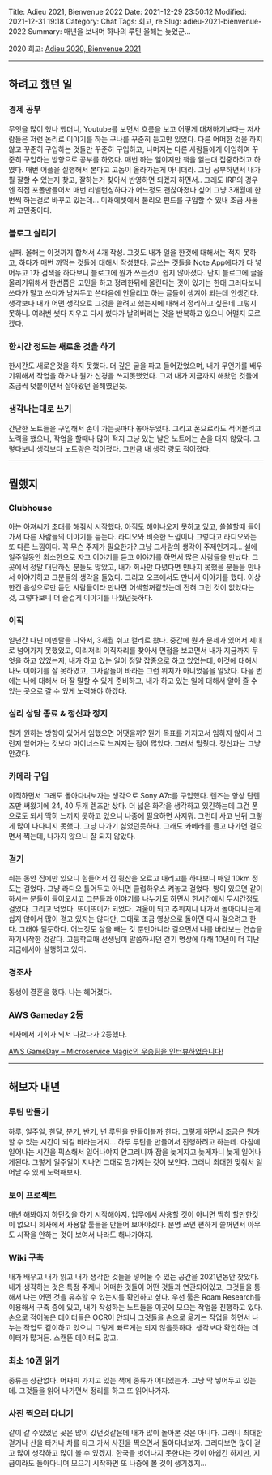 Title: Adieu 2021, Bienvenue 2022
Date: 2021-12-29 23:50:12
Modified: 2021-12-31 19:18
Category: Chat
Tags: 회고, re
Slug: adieu-2021-bienvenue-2022
Summary: 매년을 보내며 하나의 루틴 올해는 늦었군...


2020 회고: [Adieu 2020, Bienvenue 2021](https://ujuc.github.io/2020/12/27/adieu2020bienvenue2021/)

---

## 하려고 했던 일

### 경제 공부

무엇을 많이 했나 했더니, Youtube를 보면서 흐름을 보고 어떻게 대처하기보다는 저사람들은 저런 논리로 이야기를 하는 구나를 꾸준히 듣고만 있었다. 다른 어떠한 것을 하지 않고 꾸준히 구입하는 것들만 꾸준히 구입하고, 나머지는 다른 사람들에게 이임하여 꾸준히 구입하는 방향으로 공부를 하였다.
매번 하는 일이지만 책을 읽는대 집중하려고 하였다. 매번 어플을 실행해서 본다고 고놈이 올라가는게 아니더라. 그냥 공부하면서 내가 뭘 잘할 수 있는지 찾고, 잘하는거 찾아서 반영하면 되겠지 하면서..
그래도 IRP의 경우엔 직접 포폴만들어서 매번 리밸런싱하다가 어느정도 괜찮아졌나 싶어 그냥 3개월에 한번씩 하는걸로 바꾸고 있는데... 미래에셋에서 불리오 펀드를 구입할 수 있내 조금 사둘까 고민중이다.

### 블로그 살리기

실패. 올해는 이것까지 합쳐서 4개 작성. 그것도 내가 일을 한것에 대해서는 적지 못하고, 하다가 매번 까먹는 것들에 대해서 작성했다. 글쓰는 것들을 Note App에다가 다 넣어두고 1차 검색을 하다보니 블로그에 뭔가 쓰는것이 쉽지 않아졌다.
단지 블로그에 글을 올리기위해서 한번쯤은 고민을 하고 정리한뒤에 올린다는 것이 있기는 한대 그러다보니 쓰다가 말고 쓰다가 남겨두고 쓴다음에 안올리고 하는 글들이 생겨야 되는데 안생긴다. 생각보다 내가 어떤 생각으로 그것을 쓸려고 했는지에 대해서 정리하고 싶은데 그렇지 못하니. 여러번 썻다 지우고 다시 썼다가 날려버리는 것을 반복하고 있으니 어떨지 모르겠다.

### 한시간 정도는 새로운 것을 하기

한시간도 새로운것을 하지 못했다. 더 깊은 굴을 파고 들어갔었으며, 내가 무언가를 배우기위해서 작업을 하거나 뭔가 신경을 쓰지못했었다. 그저 내가 지금까지 해왔던 것들에 조금씩 덧붙이면서 살아왔던 올해였던듯.

### 생각나는대로 쓰기

간단한 노트들을 구입해서 손이 가는곳마다 놓아두었다. 그리고 폰으로라도 적어볼려고 노력을 했으나, 작업을 할때나 많이 적지 그냥 있는 날은 노트에는 손을 대지 않았다. 그렇다보니 생각보다 노트량은 적어졌다. 그만큼 내 생각 량도 적어졌다.

---

## 뭘했지

### Clubhouse

아는 아져씨가 초대를 해줘서 시작했다. 아직도 해어나오지 못하고 있고, 쓸쓸할때 들어가서 다른 사람들의 이야기를 듣는다. 라디오와 비슷한 느낌이나 그렇다고 라디오와는 또 다른 느낌이다. 꼭 무슨 주제가 필요한가? 그냥 그사람의 생각이 주제인거지...
설에 일주일동안 최소한으로 자고 이야기를 듣고 이야기를 하면서 많은 사람들을 만났다. 그곳에서 정말 대단하신 분들도 많았고, 내가 회사만 다녔다면 만나지 못했을 분들을 만나서 이야기하고 그분들의 생각을 들었다. 그리고 오프에서도 만나서 이야기를 했다.
이상한건 음성으로만 듣던 사람들이라 만나면 어색할꺼같았는데 전혀 그런 것이 없었다는 것, 그렇다보니 더 즐겁게 이야기를 나눴던듯하다.

### 이직

일년간 다닌 에멘탈을 나와서, 3개월 쉬고 컬리로 왔다.
중간에 뭔가 문제가 있어서 제대로 넘어가지 못했었고, 이리저리 이직자리를 찾아서 면접을 보고면서 내가 지금까지 무엇을 하고 있었는지, 내가 하고 있는 일이 정말 잡종으로 하고 있었는데, 이것에 대해서 나도 이야기를 잘 못하였고, 그사람들이 바라는 그런 위치가 아니었음을 알았다. 다음 번에는 나에 대해서 더 잘 말할 수 있게 준비하고, 내가 하고 있는 일에 대해서 알아 줄 수 있는 곳으로 갈 수 있게 노력해야 하겠다.

### 심리 상담 종료 & 정신과 정지

뭔가 원하는 방향이 있어서 임했으면 어땟을까? 뭔가 목표를 가지고서 임하지 않아서 그런지 얻어가는 것보다 마이너스로 느껴지는 점이 많았다. 그래서 멈췄다.
정신과는 그냥 안갔다.

### 카메라 구입

이직하면서 그래도 돌아다녀보자는 생각으로 Sony A7c를 구입했다. 렌즈는 항상 단렌즈만 써왔기에 24, 40 두개 렌즈만 샀다. 더 넓은 화각을 생각하고 있긴하는데 그건 폰으로도 되서 딱히 느끼지 못하고 있으니 나중에 필요하면 사지뭐.
그런데 사고 난뒤 그렇게 많이 나다니지 못했다. 그냥 나가기 싫었던듯하다. 그래도 카메라를 들고 나가면 걸으면서 찍는데, 나가지 않으니 잘 되지 않았다.

### 걷기

쉬는 동안 집에만 있으니 힘들어서 집 뒷산을 오르고 내리고를 하다보니 매일 10km 정도는 걸었다. 그냥 라디오 틀어두고 아니면 클럽하우스 켜놓고 걸었다. 방이 있으면 같이 하시는 분들이 들어오시고 그분들과 이야기를 나누기도 하면서 한시간에서 두시간정도 걸었다. 그리고 먹었다. 또이또이가 되었다.
겨울이 되고 추워지니 나가서 돌아다니는게 쉽지 않아서 많이 걷고 있지는 않다만, 그대로 조금 영상으로 돌아면 다시 걸으려고 한다. 그래야 될듯하다. 어느정도 살을 빼는 것 뿐만아니라 걸으면서 나를 바라보는 연습을 하기시작한 것같다. 고등학교때 선생님이 말씀하시던 걷기 명상에 대해 10년이 더 지난 지금에서야 실행하고 있다.

### 경조사

동생이 결혼을 했다.
나는 헤어졌다.

### AWS Gameday 2등

회사에서 기회가 되서 나갔다가 2등했다.

[AWS GameDay – Microservice Magic의 우승팀을 인터뷰하였습니다!](https://aws.amazon.com/ko/blogs/korea/aws-gameday-microservice-magic-interview/)

---

## 해보자 내년

### 루틴 만들기

하루, 일주일, 한달, 분기, 반기, 년 루틴을 만들어볼까 한다. 그렇게 하면서 조금은 뭔가 할 수 있는 시간이 되길 바라는거지...
하루 루틴을 만들어서 진행하려고 하는데. 아침에 일어나는 시간을 픽스해서 일어나야지 안그러니까 잠을 늦게자고 늦게자니 늦게 일어나게된다. 그렇게 일주일이 지나면 그대로 망가지는 것이 보인다. 그러니 최대한 맞춰서 일어날 수 있게 노력해보자.

### 토이 프로젝트

매년 해봐야지 하던것을 하기 시작해야지. 업무에서 사용할 것이 아니면 딱히 할만한것이 없으니 회사에서 사용할 툴들을 만들어 보아야겠다. 분명 쓰면 편하게 쓸꺼면서 아무도 시작을 안하는 것이 보여서 나라도 해나가야지.

### Wiki 구축

내가 배우고 내가 읽고 내가 생각한 것들을 넣어둘 수 있는 공간을 2021년동안 찾았다. 내가 생각하는 것은 특정 주제나 어떠한 것들이 어떤 것들과 연관되어있고, 그것들을 통해서 나는 어떤 것을 유추할 수 있는지를 확인하고 싶다.
우선 툴은 Roam Research를 이용해서 구축 중에 있고, 내가 작성하는 노트들을 이곳에 모으는 작업을 진행하고 있다. 손으로 적어놓은 데이터들은 OCR이 안되니 그것들을 손으로 옮기는 작업을 하면서 나누는 작업도 같이하고 있으니 그렇게 빠르게는 되지 않을듯하다. 생각보다 확인하는 데이터가 많거든. 스캔뜬 데이터도 많고.

### 최소 10권 읽기

종류는 상관없다. 어짜피 가지고 있는 책에 종류가 어디있는가. 그냥 막 넣어두고 있는데. 그것들을 읽어 나가면서 정리를 하고 또 읽어나가자.

### 사진 찍으러 다니기

같이 갈 수있었던 곳은 많이 갔던것같은데 내가 많이 돌아본 것은 아니다. 그러니 최대한 걷거나 산을 타거나 차를 타고 가서 사진을 찍으면서 돌아다녀보자. 그러다보면 많이 걷고 많이 생각하고 많이 볼 수 있겠지.
한국을 벗어나지 못한다는 것이 아쉽긴 하지만, 지금이라도 돌아다니며 모으기 시작하면 또 나중에 볼 것이 생기겠지...
